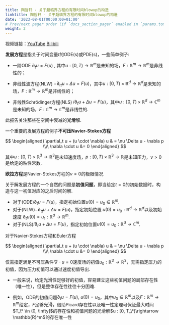 ```yaml
---
title: 陶哲轩 - 关于超临界方程的有限时间blowup的构造
linktitle: 陶哲轩 - 关于超临界方程的有限时间blowup的构造
date: '2023-08-01T00:00:00+01:00'
# Prev/next pager order (if `docs_section_pager` enabled in `params.toml`)
weight: 2
---
```

视频链接：[YouTube](https://youtu.be/_ckfHYuAjRA) [Bilibili](https://www.bilibili.com/video/BV1w64y1i71f/?share_source=copy_web&vd_source=c03d7cc5fdf8b11a02fed28dafbf15b3)



**发展方程**是指关于时间变量$t$的ODE(s)或PDE(s)，一些简单例子:

* 一阶ODE $\partial_t u = F(u)$ , 其中$u :[0, T) \rightarrow \mathbb{R}^m$是未知的场，$F : \mathbb{R}^m \rightarrow \mathbb{R}^m$是非线性的；
* 非线性波方程(NLW) $- \partial_{tt} u + \Delta u = F(u)$，其中$u: [0, T) \times \mathbb{R}^d \rightarrow \mathbb{R}^d$是未知的场，$F : \mathbb{R}^m \rightarrow \mathbb{R}^m$是非线性的；

* 非线性Schrödinger方程(NLS) $i \partial_t u + \Delta u = F(u)$，其中$u: [0, T) \times \mathbb{R}^d \rightarrow \mathbb{C}^m$是未知的场，$F: \mathbb{C}^m \rightarrow \mathbb{C}^m$是非线性的.

此报告关注那些在空间中衰减的**光滑**解.


一个重要的发展方程的例子**不可压Navier-Stokes方程**

$$
\begin{aligned}
\partial_t u + (u \cdot \nabla) u & =  \nu \Delta u - \nabla p \\\\
\nabla \cdot u &= 0
\end{aligned}
$$

其中$u : [0, T) \times \mathbb{R}^3 \rightarrow \mathbb{R}^3$是未知速度场，$p: [0, T) \times \mathbb{R}^3 \rightarrow \mathbb{R}$是未知压力，$\nu > 0$是给定的粘性常数.

**欧拉方程**是Navier-Stokes方程的$\nu = 0$的极限情况.

关于解发展方程的一个自然的问题是**初值问题**，即当给定$t = 0$的初始数据时，构造与这一初值对应的之后时间的解.

* 对于(ODE)$\partial_t u = F(u)$，指定初始位置$u(0) = u_0 \in \mathbb{R}^m$.
* 对于(NLW)$- \partial_{tt} u + \Delta u = F(u)$，指定初始位置 $u(0) = u_0:\mathbb{R}^d \rightarrow \mathbb{R}^d$以及初始速度 $\partial_t u(0) = u_1: \mathbb{R}^d \rightarrow \mathbb{R}^m.$
* 对于(NLS)$i \partial_t u + \Delta u = F(u)$，指定初始位置$u(0) = u_0: \mathbb{R}^d \rightarrow \mathbb{C}^m$.

对于Navier-Stokes方程和Euler方程

$$
\begin{aligned}
\partial_t u + (u \cdot \nabla) u & =  \nu \Delta u - \nabla p \\\\
\nabla \cdot u &= 0
\end{aligned}
$$

仅需指定满足不可压条件$\nabla \cdot u = 0$速度场的初值$u_0: \mathbb{R}^3 \rightarrow \mathbb{R}^3$，无需指定压力的初值，因为压力初值可以通过速度初值导出.

- 一般来说，给定光滑性足够好的初值，容易建立这些初值问题的局部存在性（唯一性），但是整体存在性往往十分困难.

- 例如，ODE的初值问题$\partial_t u = F(u), \  u(0) = u_0$，其中$u_0 \in \mathbb{R}^m$以及$F : \mathbb{R}^m \rightarrow \mathbb{R}^m$给定，$F$足够光滑，借助Picard存在性以及唯一性定理可保证最大时间$T_\* \in (0, \infty]$的存在性和初值问题的光滑解$u : [0, T_\*)\rightarrow \mathbb{R}^m$的存在唯一性


